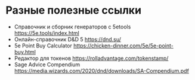 # Разные полезные ссылки

* Справочник и сборник генераторов с 5etools https://5e.tools/index.html
* Онлайн-справочник D&D 5 https://dnd.su/
* 5e Point Buy Calculator https://chicken-dinner.com/5e/5e-point-buy.html
* Редактор для токенов https://rolladvantage.com/tokenstamp/
* Sage Advice Compendium https://media.wizards.com/2020/dnd/downloads/SA-Compendium.pdf